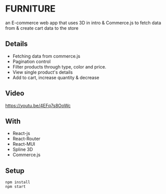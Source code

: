 # FURNITURE

an E-commerce web app that uses 3D in intro & Commerce.js to fetch data from & create cart data to the store

## Details

- Fetching data from commerce.js
- Pagination control
- Filter products through type, color and price.
- View single product's details
- Add to cart, increase quantity & decrease

## Video
https://youtu.be/4EFq7s8OoWc

## With
- React-js
- React-Router
- React-MUI
- Spline 3D
- Commerce.js

## Setup

```
npm install
npm start
```
